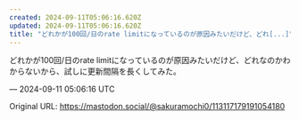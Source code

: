 ```yaml
---
created: 2024-09-11T05:06:16.620Z
updated: 2024-09-11T05:06:16.620Z
title: "どれかが100回/日のrate limitになっているのが原因みたいだけど、どれ[...]"
---
```


<p>どれかが100回/日のrate limitになっているのが原因みたいだけど、どれなのかわからないから、試しに更新間隔を長くしてみた。</p>

&mdash; 2024-09-11 05:06:16 UTC

Original URL: https://mastodon.social/@sakuramochi0/113117179191054180
